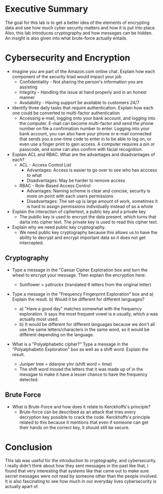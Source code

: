 # Executive Summary
The goal for this lab is to get a better idea of the elements of encrypting data and see how much cyber security matters and how it is put into place. Also, this lab introduces cryptography and how messages can be hidden. An insight is also given into what brute-force actually entails.  

# Cybersecurity and Encryption

* Imagine you are part of the Amazon.com online chat. Explain how each component of the security triad would impact your job
  * Confidentiality - Not sharing the person's information you are assisting
  * Integrity - Handling the issue at hand properly and in an honest manner
  * Availability - Having support be available to customers 24/7
* Identify three daily tasks that require authentication. Explain how each one could be converted to multi-factor authentication
  * Accessing e-mail, logging onto your bank account, and logging into the computer. E-mail can become multi-factor and send the phone number on file a confirmation number to enter. Logging into your bank account, you can also have your phone or e-mail connected that sends you a one-time code to enter in to be able to log on, or even use a finger print to gain access. A computer requires a pin or passcode, and some can also confirm with facial recognition.
* Explain ACL and RBAC. What are the advantages and disadvantages of each?
  * ACL - Access Control List
    * Advantages: Access is easier to go over to see who has acccess to what
    * Disadvantages: May be harder to remove access
  * RBAC - Role-Based Access Control
    * Advantages: Naming scheme is clear and concise, security is more on point with each users permissions
    * Disadvantages: The set-up is large amount of work, sometimes it is hard to assign permissions individually instead of as a whole
* Explain the interaction of ciphertext, a public key and a private key
  * The publlic key is used to encrypt the data present, which turns that darta into cipher text. The private key is used to read this cipher text.
* Explain why we need public key cryptography.
  * We need public key cryptography because this allows us to have the ability to decrypt and encrypt important data so it does not get intercepted. 

## Cryptography
* Type a message in the "Caesar Cipher Exploration box and turn the wheel to encrypt your message.
Then explain the encryption here:
  * Sunflower = yatlruckx (translated 6 letters from the original letter)

* Type a message in the "Frequency Fingerprint Exploration" box and a) Explain the result.
b) Would it be different for different languages?
  * a) "Have a good day" matches somewhat with the frequency exploration. It says the most frequent vowel is e usually, which a was actually most used.
  * b) It would be different for different languages because we don't all use the same letters/characters in the same word, so it would be different depending on the language.

* What is a "Polyalphabetic cipher?"
Type a message in the "Polyalphabetic Exploration" box as well as a shift word.
Explain the result.
  * Juniper tree = ddanjne ylnr (shift word = time)
  * The shift word moved the letters that it was made up of in the messgae to make it have a lesser chance to have the frequency detected.

## Brute Force
* What is Brute-Force and how does it relate to Kerckhoffs's principle?
  * Brute-force can be described as an attack that tries every decryption key possible to crack the code. Kerckhoffs's principle related to this because it mentions that even if someone can get their hands on the correct key, it should still be secure.

# Conclusion
This lab was useful for the introduction to cryptography, and cybersecurity. I really didn't think about how they sent messages in the past like that, I found that very interesting that systems like that came out to make sure secret messages were not read by someone other than the people involved. It is also fascinating to see how much in our everyday lives cybersecurity is actually apart of.

